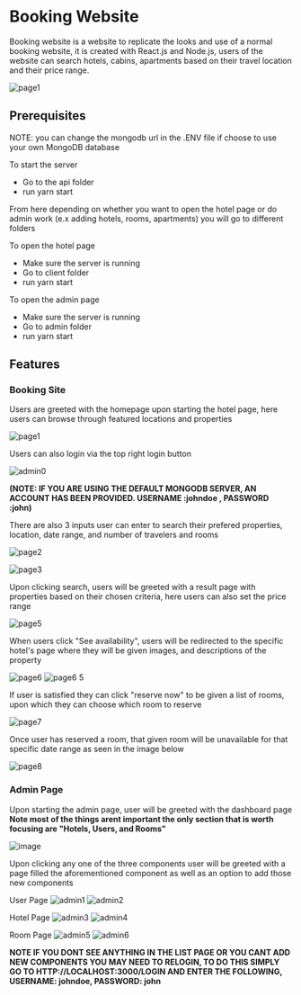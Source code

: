 # Booking Website
Booking website is a website to replicate the looks and use of a normal booking website, it is created with React.js and Node.js, users of the website can search hotels, cabins, apartments based on their travel location and their price range.

![page1](https://user-images.githubusercontent.com/64679607/206625099-4654264c-58cf-4ed7-9336-dbb70b910257.PNG)


## Prerequisites
NOTE: you can change the mongodb url in the .ENV file if choose to use your own MongoDB database

To start the server
- Go to the api folder
- run yarn start

From here depending on whether you want to open the hotel page or do admin work (e.x adding hotels, rooms, apartments) you will go to different folders

To open the hotel page
- Make sure the server is running
- Go to client folder
- run yarn start

To open the admin page
- Make sure the server is running
- Go to admin folder
- run yarn start

## Features

### Booking Site

Users are greeted with the homepage upon starting the hotel page, here users can browse through featured locations and properties

![page1](https://user-images.githubusercontent.com/64679607/206625099-4654264c-58cf-4ed7-9336-dbb70b910257.PNG)

Users can also login via the top right login button

![admin0](https://user-images.githubusercontent.com/64679607/206625320-c65b3507-1f08-478d-8659-d4d7c9d95631.PNG)

**(NOTE: IF YOU ARE USING THE DEFAULT MONGODB SERVER, AN ACCOUNT HAS BEEN PROVIDED. USERNAME :johndoe , PASSWORD :john)**

There are also 3 inputs user can enter to search their prefered properties, location, date range, and number of travelers and rooms

![page2](https://user-images.githubusercontent.com/64679607/206625485-664e2c73-54c4-4f9a-ab79-b098b694d070.PNG)

![page3](https://user-images.githubusercontent.com/64679607/206625514-8e0055f2-d930-422b-85f8-2b04336e6136.PNG)

Upon clicking search, users will be greeted with a result page with properties based on their chosen criteria, here users can also set the price range

![page5](https://user-images.githubusercontent.com/64679607/206625704-a4913443-6407-4a41-bd48-18ce0a106917.PNG)

When users click "See availability", users will be redirected to the specific hotel's page where they will be given images, and descriptions of the property

![page6](https://user-images.githubusercontent.com/64679607/206625876-f58c90e1-40b3-4763-bfa1-26e1262bd5c2.PNG)
![page6 5](https://user-images.githubusercontent.com/64679607/206625894-3917d25d-371e-4f41-a03e-3c52deb2fe8b.PNG)

If user is satisfied they can click "reserve now" to be given a list of rooms, upon which they can choose which room to reserve

![page7](https://user-images.githubusercontent.com/64679607/206625946-6c436b72-2a7f-44e9-a78a-f53bde93cf35.PNG)

Once user has reserved a room, that given room will be unavailable for that specific date range as seen in the image below

![page8](https://user-images.githubusercontent.com/64679607/206626002-47ed2594-8eb7-40c5-823f-9020c2699862.PNG)

### Admin Page

Upon starting the admin page, user will be greeted with the dashboard page **Note most of the things arent important the only section that is worth focusing are "Hotels, Users, and Rooms"**

![image](https://user-images.githubusercontent.com/64679607/206627581-963695d3-3375-47f8-8a54-576158274496.png)

Upon clicking any one of the three components user will be greeted with a page filled the aforementioned component as well as an option to add those new components

User Page
![admin1](https://user-images.githubusercontent.com/64679607/206627687-c75e424b-ea9f-41cd-b20c-3f647c445816.PNG)
![admin2](https://user-images.githubusercontent.com/64679607/206627693-2c983acc-aebf-47f2-a625-e5e8025a8372.PNG)

Hotel Page
![admin3](https://user-images.githubusercontent.com/64679607/206627720-4f8ab97a-4503-4ff5-a941-01a22844e60c.PNG)
![admin4](https://user-images.githubusercontent.com/64679607/206627732-20efd854-a18e-4479-8beb-502e4e6ab62d.PNG)

Room Page
![admin5](https://user-images.githubusercontent.com/64679607/206627743-6171a8c4-c4c7-4c80-99d4-74e99aec86e9.PNG)
![admin6](https://user-images.githubusercontent.com/64679607/206627751-d49518ff-a77a-4874-aab3-d19b84a24e20.PNG)


**NOTE IF YOU DONT SEE ANYTHING IN THE LIST PAGE OR YOU CANT ADD NEW COMPONENTS YOU MAY NEED TO RELOGIN, TO DO THIS SIMPLY GO TO HTTP://LOCALHOST:3000/LOGIN AND
ENTER THE FOLLOWING, USERNAME: johndoe, PASSWORD: john**
